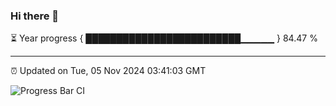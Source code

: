 ### Hi there 👋

⏳ Year progress { █████████████████████████▁▁▁▁▁ } 84.47 %

---

⏰ Updated on Tue, 05 Nov 2024 03:41:03 GMT

![Progress Bar CI](https://github.com/IshwaranRudhara/GIT-ACTION/workflows/Progress%20Bar%20CI/badge.svg)

